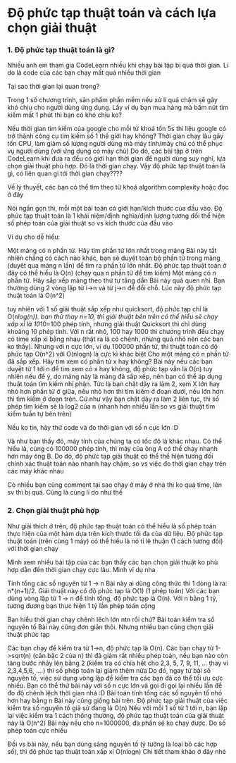 # Độ phức tạp thuật toán và cách lựa chọn giải thuật

### 1. Độ phức tạp thuật toán là gì?
Nhiều anh em tham gia CodeLearn nhiều khi chạy bài tập bị quá thời gian. Lí do là code của các bạn chạy mất quá nhiều thời gian

Tại sao thời gian lại quan trọng?

Trong 1 số chương trình, sản phẩm phần mềm nếu xử lí quá chậm sẽ gây khó chịu cho người dùng ứng dụng. Lấy ví dụ bạn mua hàng mà bấm nút tìm kiếm mất 1 phút thì bạn có khó chịu ko?

Nếu thời gian tìm kiếm của google cho mỗi từ khoá tốn 5s thì liệu google có trở thành công cụ tìm kiếm số 1 thế giới hay không?
Thời gian chạy lâu gây tốn CPU, làm giảm số lượng người dùng mà máy tính/máy chủ có thể phục vụ người dùng (với ứng dụng có máy chủ)
Do đó, các bài tập ở trên CodeLearn khi đưa ra đều có giới hạn thời gian để người dùng suy nghĩ, lựa chọn giải thuật phù hợp. Đó là thời gian chạy. Vậy độ phức tạp thuật toán là gì, có liên quan gì tới thời gian chạy????

Về lý thuyết, các bạn có thể tìm theo từ khoá algorithm complexity hoặc đọc ở đây 

Nói ngắn gọn thì, mỗi một bài toán có giới hạn/kích thước của đầu vào. Độ phức tạp thuật toán là 1 khái niệm/định nghĩa/định lượng tương đối thể hiện số phép toán của giải thuật so vs kích thước của đầu vào

Ví dụ cho dễ hiểu:

Một mảng có n phần tử. Hãy tìm phần tử lớn nhất trong mảng
Bài này tất nhiên chẳng có cách nào khác, bạn sẽ duyệt toàn bộ phần tử trong mảng (duyêt qua mảng n lần) để tìm ra phần tử lớn nhất. Độ phức tạp thuật toán ở đây có thể hiểu là O(n) (chạy qua n phần tử để tìm kiếm)
Một mảng có n phần tử. Hãy sắp xếp mảng theo thứ tự tăng dần
Bài này quá quen nhỉ. Bạn thường dùng 2 vòng lặp từ i->n và từ j->n để đổi chỗ. Lúc này độ phức tạp thuật toán là O(n^2)

tuy nhiên với 1 số giải thuật sắp xếp như quicksort, độ phức tạp chỉ là O(n*log(n)). 
bạn thử thay n=10, thì giải thuật bên trên có thể hiểu sẽ chạy xấp xỉ là 10*10=100 phép tính, nhưng giải thuật Quicksort thì chỉ dùng khoảng 10 phép tính. Với n rất nhỏ, 100 hay 1000 thì chương trình đều chạy có time xấp xỉ bằng nhau (thật ra là có chênh, nhưng quá nhỏ nên các bạn ko thấy). Nhưng với n cực lớn, ví dụ 100000 phần tử, thì thuật toán có độ phức tạp O(n^2) với O(nlogn) là cực kì khác biệt
Cho một mảng có n phần tử đã sắp xếp. Hãy tìm xem có phần tử x hay không?
Bài này nếu các bạn duyệt từ 1 tới n để tìm xem có x hay không, độ phức tạp vẫn là O(n)
tuy nhiên nếu để ý, do mảng này là mảng đã sắp xếp, nên bạn có thể áp dụng thuật toán tìm kiếm nhị phân. Tức là bạn chặt dãy ra làm 2, xem X lớn hay nhỏ hơn phần tử ở giữa, nếu nhỏ hơn thì tìm kiếm ở đoạn dưới, nếu lớn hơn thì tìm kiếm ở đoạn trên. Cứ như vậy bạn chặt dãy ra làm 2 liên tục, thì số phép tìm kiếm sẽ là log2 của n (nhanh hơn nhiều lần so vs giải thuật tìm kiếm tuần tự bên trên)

Nếu ko tin, hãy thử code và đo thời gian với số n cực lớn :D

Và như bạn thấy đó, máy tính của chúng ta có tốc độ là khác nhau. Có thể hiểu là, cùng có 100000 phép tính, thì máy của ông A có thể chạy nhanh hơn máy ông B. Do đó, độ phức tạp giải thuật có thể thể hiện tương đối chính xác thuật toán nào nhanh hay chậm, so vs việc đo thời gian chạy trên các máy khác nhau 

Có nhiều bạn cũng comment tại sao chạy ở máy ở nhà thì ko quá time, lên sv thì bị quá. Cũng là cùng lí do như thế

### 2. Chọn giải thuật phù hợp
Như giải thích ở trên, độ phức tạp thuật toán có thể hiểu là số phép toán thực hiện của một hàm dựa trên kích thước tối đa của dữ liệu. Độ phức tạp thuật toán (trên cùng 1 máy) có thể hiểu là nó tỉ lệ thuận (1 cách tương đối) với thời gian chạy

Mình xem nhiều bài tập của các bạn thấy các bạn chọn giải thuật ko phù hợp dẫn đến thời gian chạy cực lâu. Mình ví dụ nha

Tính tổng các số nguyên từ 1 -> n
Bài này ai dùng công thức thì 1 dòng là ra: n*(n+1)/2. Giải thuật này có độ phức tạp là O(1) (1 phép toán)
Với các bạn dùng vòng lặp từ 1 -> n để tính tổng, độ phức tạp là O(n). Với n bằng 1 tỷ, tương đương bạn thực hiện 1 tỷ lần phép toán cộng

Bạn hiểu thời gian chạy chênh lêch lớn ntn rồi chứ?
Bài toán kiểm tra số nguyên tố
Bài này cũng đơn giản thôi. Nhưng nhiều bạn cũng chọn giải thuật phức tạp

Các bạn chạy để kiểm tra từ 1->n, độ phức tạp là O(n). Các bạn chạy từ 1->sqrt(n) (căn bậc 2 của n) thì đã giảm rất nhiều phép toán, nếu bạn nào còn tăng bước nhảy lên bằng 2 (kiểm tra có chia hết cho 2,3, 5, 7, 9, 11, ... thay vì 2,3,4,5,6, ....) thì số phép toán lại giảm thêm nữa
Do đó, ngay từ bài số nguyên tố, việc sử dụng vòng lặp để kiểm tra các bạn đã có thể tối ưu cực nhiều. Bạn có thể thử bài này với số n cực lớn và gọi đi gọi lại nhiều lần để đo độ chênh lệch thời gian nhá :D
Bài toán tính tổng các số nguyên tố nhỏ hơn hay bằng n
Bài này cũng giống bài trên. Độ phức tạp giải thuật của việc kiểm tra số nguyên tố giả sử đang là O(n)
Nếu với mỗi 1 số từ 1 tới n, bạn lặp lại việc kiểm tra 1 cách thông thường, độ phức tạp thuật toán của giải thuật này là O(n^2)
Bài này nếu cho n=1000000, đa phần sẽ ko chạy được. Do số phép toán cực nhiều

Đối vs bài này, nếu bạn dùng sàng nguyên tố (ý tưởng là loại bỏ các hợp số), thì độ phức tạp thuật toán xấp xỉ O(nlogn)
Chi tiết tham khảo ở đây nhé 
